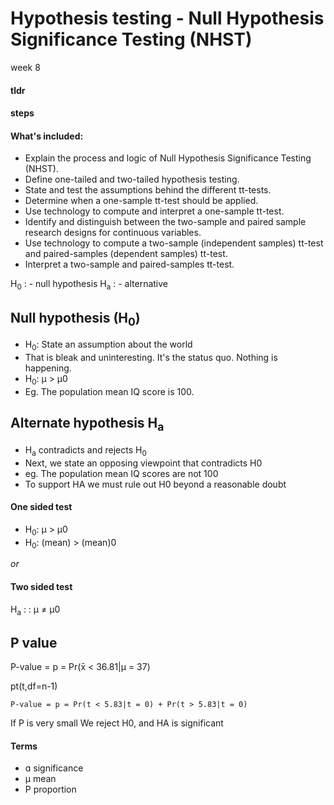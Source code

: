 # Hypothesis testing - Null Hypothesis Significance Testing (NHST)
week 8

#### tldr

<!-- TODO: -->

#### steps

<!-- TODO: -->

#### What's included:

- Explain the process and logic of Null Hypothesis Significance Testing (NHST).
- Define one-tailed and two-tailed hypothesis testing.
- State and test the assumptions behind the different tt-tests.
- Determine when a one-sample tt-test should be applied.
- Use technology to compute and interpret a one-sample tt-test.
- Identify and distinguish between the two-sample and paired sample research designs for continuous variables.
- Use technology to compute a two-sample (independent samples) tt-test and paired-samples (dependent samples) tt-test.
- Interpret a two-sample and paired-samples tt-test.

H<sub>0</sub> : - null hypothesis
H<sub>a</sub> : - alternative

## Null hypothesis (H<sub>0</sub>)

- H<sub>0</sub>: State an assumption about the world
- That is bleak and uninteresting. It's the status quo. Nothing is happening.
- H<sub>0</sub>: µ > µ0
- Eg. The population mean IQ score is 100.


## Alternate hypothesis H<sub>a</sub>

- H<sub>a</sub> contradicts and rejects H<sub>0</sub>
- Next, we state an opposing viewpoint that contradicts H0
- eg. The population mean IQ scores are not 100
- To support HA we must rule out H0 beyond a reasonable doubt


#### One sided test

- H<sub>0</sub>: µ > µ0
- H<sub>0</sub>: (mean) > (mean)0

*or*

#### Two sided test
H<sub>a</sub> : : µ ≠ µ0

## P value

P-value = p = Pr(x̄ < 36.81|μ = 37)

pt(t,df=n-1)

`P-value = p = Pr(t < 5.83|t = 0) + Pr(t > 5.83|t = 0)`

If P is very small
We reject H0, and HA is significant


#### Terms
- ɑ significance
- µ mean
- P proportion
